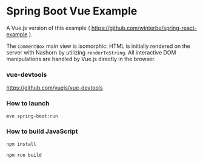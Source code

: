 Spring Boot Vue Example
=======================

A Vue.js version of this example ( https://github.com/winterbe/spring-react-example ).

The `CommentBox` main view is isomorphic: HTML is initially rendered on the server with Nashorn by utilizing `renderToString`. All interactive DOM manipulations are handled by Vue.js directly in the browser.

### vue-devtools
https://github.com/vuejs/vue-devtools

### How to launch

```sh
mvn spring-boot:run
```

### How to build JavaScript

```sh
npm install

npm run build
```

